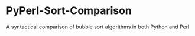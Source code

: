 # PyPerl-Sort-Comparison
A syntactical comparison of bubble sort algorithms in both Python and Perl
